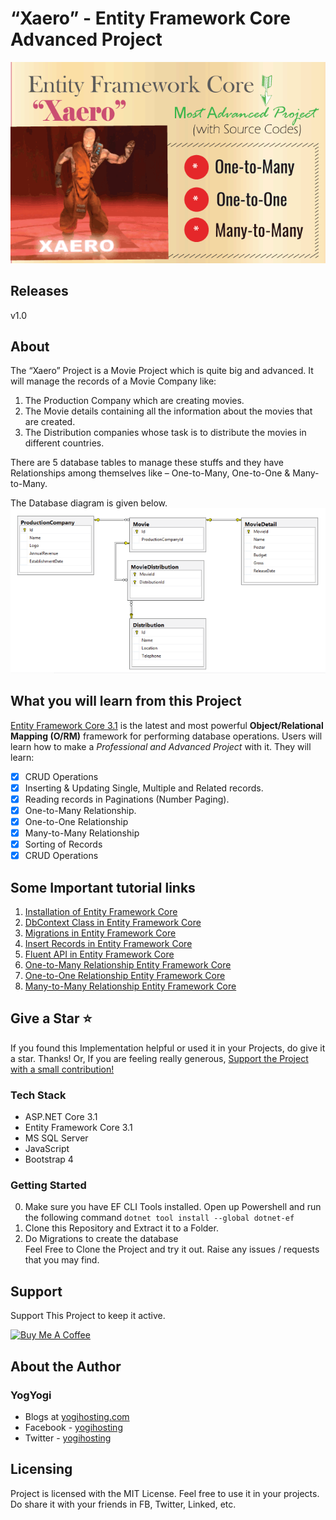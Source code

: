 # “Xaero” - Entity Framework Core Advanced Project
![Xaero](Images/Xaero.png)
## Releases
v1.0 
## About 
The “Xaero” Project is a Movie Project which is quite big and advanced. It will manage the records of a Movie Company like:
1. The Production Company which are creating movies.
2. The Movie details containing all the information about the movies that are created.
3. The Distribution companies whose task is to distribute the movies in different countries.

There are 5 database tables to manage these stuffs and they have Relationships among themselves like – One-to-Many, One-to-One & Many-to-Many.

The Database diagram is given below.
![database diagram](Images/database%20diagram%20tables%20relationship.png)

## What you will learn from this Project
[Entity Framework Core 3.1]( https://www.yogihosting.com/category/ef-core/) is the latest and most powerful **Object/Relational Mapping (O/RM)** framework for performing database operations. Users will learn how to make a *Professional and Advanced Project* with it. They will learn:

- [x] CRUD Operations
- [x] Inserting & Updating Single, Multiple and Related records.
- [x] Reading records in Paginations (Number Paging).
- [x] One-to-Many Relationship. 
- [x] One-to-One Relationship
- [x] Many-to-Many Relationship
- [x] Sorting of Records
- [x] CRUD Operations
 
## Some Important tutorial links
1. [Installation of Entity Framework Core](https://www.yogihosting.com/install-entity-framework-core/)
2. [DbContext Class in Entity Framework Core](https://www.yogihosting.com/dbcontext-entity-framework-core/)
3. [Migrations in Entity Framework Core](https://www.yogihosting.com/migrations-entity-framework-core/)
4. [Insert Records in Entity Framework Core](https://www.yogihosting.com/insert-records-entity-framework-core/)
5. [Fluent API in Entity Framework Core](https://www.yogihosting.com/fluent-api-entity-framework-core/)
6. [One-to-Many Relationship Entity Framework Core](https://www.yogihosting.com/fluent-api-one-to-many-relationship-entity-framework-core/)
7. [One-to-One Relationship Entity Framework Core](https://www.yogihosting.com/fluent-api-one-to-one-relationship-entity-framework-core/)
8. [Many-to-Many Relationship Entity Framework Core](https://www.yogihosting.com/fluent-api-one-to-one-relationship-entity-framework-core/)

## Give a Star ⭐️
If you found this Implementation helpful or used it in your Projects, do give it a star. Thanks!
Or, If you are feeling really generous, [Support the Project with a small contribution!](https://www.buymeacoffee.com/YogYogi)

### Tech Stack
- ASP.NET Core 3.1 
- Entity Framework Core 3.1
- MS SQL Server
- JavaScript
- Bootstrap 4

### Getting Started
0. Make sure you have EF CLI Tools installed. Open up Powershell and run the following command
`dotnet tool install --global dotnet-ef`
1. Clone this Repository and Extract it to a Folder.
2. Do Migrations to create the database   
Feel Free to Clone the Project and try it out. Raise any issues / requests that you may find.

## Support
Support This Project to keep it active.

<a href="https://www.buymeacoffee.com/YogYogi" target="_blank"><img src="https://cdn.buymeacoffee.com/buttons/default-orange.png" alt="Buy Me A Coffee" width="200"></a>

## About the Author
### YogYogi
- Blogs at [yogihosting.com](https://www.yogihosting.com)
- Facebook - [yogihosting](https://www.facebook.com/yogihosting)
- Twitter - [yogihosting](https://twitter.com/yogihosting)

## Licensing
Project is licensed with the MIT License. Feel free to use it in your projects. Do share it with your friends in FB, Twitter, Linked, etc.

